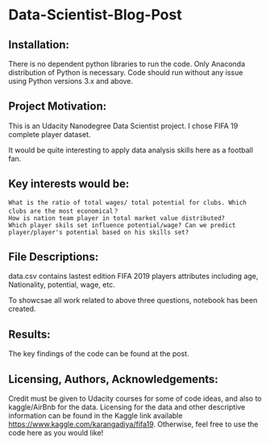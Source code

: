 # Data-Scientist-Blog-Post

## Installation:

There is no dependent python libraries to run the code. Only Anaconda distribution of Python is necessary. Code should run without any issue using Python versions 3.x and above.
## Project Motivation:

This is an Udacity Nanodegree Data Scientist project. I chose FIFA 19 complete player dataset.

It would be quite interesting to apply data analysis skills here as a football fan.

## Key interests would be:

    What is the ratio of total wages/ total potential for clubs. Which clubs are the most economical？
    How is nation team player in total market value distributed? 
    Which player skils set influence potential/wage? Can we predict player/player's potential based on his skills set?

## File Descriptions:

data.csv contains lastest edition FIFA 2019 players attributes including age, Nationality, potential, wage, etc.

To showcsae all work related to above three questions, notebook has been created.
## Results:

The key findings of the code can be found at the post.
## Licensing, Authors, Acknowledgements:

Credit must be given to Udacity courses for some of code ideas, and also to kaggle/AirBnb for the data. Licensing for the data and other descriptive information can be found in the Kaggle link available https://www.kaggle.com/karangadiya/fifa19. Otherwise, feel free to use the code here as you would like!
